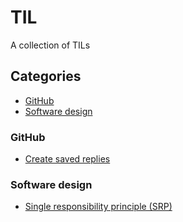# TIL
A collection of TILs

## Categories
* [GitHub](#github)
* [Software design](#software-design)

### GitHub
* [Create saved replies](github/saved_replies.md)
### Software design
* [Single responsibility principle (SRP)](softwaredesign/srp.md)